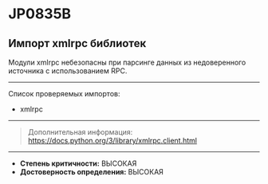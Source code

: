 # JP0835B
## Импорт xmlrpc библиотек
Модули xmlrpc небезопасны при парсинге данных из недоверенного источника с использованием RPC.


---
Список проверяемых импортов:

* xmlrpc

---
> Дополнительная информация:
> <https://docs.python.org/3/library/xmlrpc.client.html>
---
* __Степень критичности:__ ВЫСОКАЯ
* __Достоверность определения:__ ВЫСОКАЯ